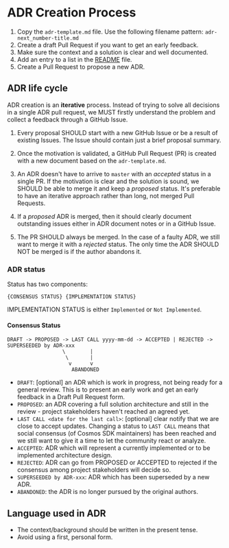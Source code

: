 # ADR Creation Process

1. Copy the `adr-template.md` file. Use the following filename pattern: `adr-next_number-title.md`
1. Create a draft Pull Request if you want to get an early feedback.
1. Make sure the context and a solution is clear and well documented.
1. Add an entry to a list in the [README](./README.md) file.
1. Create a Pull Request to propose a new ADR.


## ADR life cycle

ADR creation is an **iterative** process. Instead of trying to solve all decisions in a single ADR pull request, we MUST firstly understand the problem and collect a feedback through a GitHub Issue.

1. Every proposal SHOULD start with a new GitHub Issue or be a result of existing Issues. The Issue should contain just a brief proposal summary.

1. Once the motivation is validated, a GitHub Pull Request (PR) is created with a new document based on the `adr-template.md`.

1. An ADR doesn't have to arrive to `master` with an _accepted_ status in a single PR. If the motivation is clear and the solution is sound, we SHOULD be able to merge it and keep a _proposed_ status. It's preferable to have an iterative approach rather than long, not merged Pull Requests.

1. If a _proposed_ ADR is merged, then it should clearly document outstanding issues either in ADR document notes or in a GitHub Issue.

1. The PR SHOULD always be merged. In the case of a faulty ADR, we still want to  merge it with a _rejected_ status. The only time the ADR SHOULD NOT be merged is if the author abandons it.


### ADR status

Status has two components:

```
{CONSENSUS STATUS} {IMPLEMENTATION STATUS}
```

IMPLEMENTATION STATUS is either `Implemented` or `Not Implemented`.

#### Consensus Status

```
DRAFT -> PROPOSED -> LAST CALL yyyy-mm-dd -> ACCEPTED | REJECTED -> SUPERSEEDED by ADR-xxx
                  \        |
                   \       |
                    v      v
                     ABANDONED
```


+ `DRAFT`: [optional] an ADR which is work in progress, not being ready for a general review. This is to present an early work and get an early feedback in a Draft Pull Request form.
+ `PROPOSED`: an ADR covering a full solution architecture and still in the review - project stakeholders haven't reached an agreed yet.
+ `LAST CALL <date for the last call>`: [optional] clear notify that we are close to accept updates. Changing a status to `LAST CALL` means that social consensus (of Cosmos SDK maintainers) has been reached and we still want to give it a time to let the community react or analyze.
+ `ACCEPTED`: ADR which will represent a currently implemented or to be implemented architecture design.
+ `REJECTED`: ADR can go from PROPOSED or ACCEPTED to rejected if the consensus among project stakeholders will decide so.
+ `SUPERSEEDED by ADR-xxx`: ADR which has been superseded by a new ADR.
+ `ABANDONED`: the ADR is no longer pursued by the original authors.


## Language used in ADR

+ The context/background should be written in the present tense.
+ Avoid using a first, personal form.
